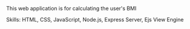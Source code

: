 This web application is for calculating the user's BMI

Skills: HTML, CSS, JavaScript, Node.js, Express Server, Ejs View Engine
